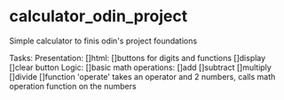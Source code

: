 # calculator_odin_project
Simple calculator to finis odin's project foundations

Tasks:
Presentation:
    []html:
        []buttons for digits and functions
        []display
        []clear button
Logic:
    []basic math operations:
        []add
        []subtract
        []multiply
        []divide
    []function 'operate' takes an operator and 2 numbers, calls math operation function on the numbers



    